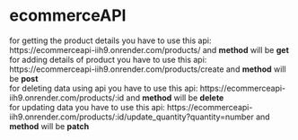 <h1>ecommerceAPI</h1>
for getting the product details you have to use this api: https://ecommerceapi-iih9.onrender.com/products/ and <b>method</b> will be <b>get</b><br>
for adding details of product you have to use this api: https://ecommerceapi-iih9.onrender.com/products/create and <b>method</b> will be <b>post</b><br>
for deleting data using api you have to use this api: https://ecommerceapi-iih9.onrender.com/products/:id and <b>method</b> will be <b>delete</b> <br>
for updating data you have to use this api: https://ecommerceapi-iih9.onrender.com/products/:id/update_quantity?quantity=number and <b>method</b> will be <b>patch</b> <br>
